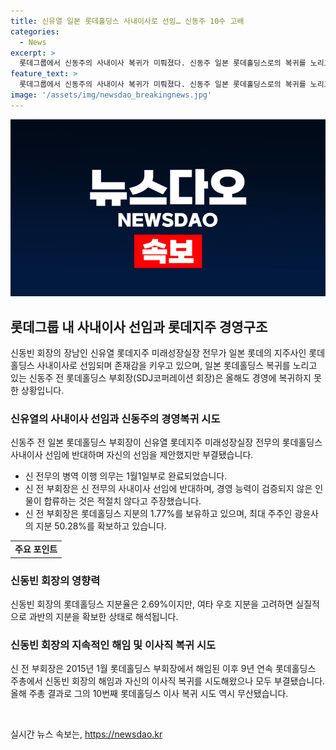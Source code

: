 ```yaml
---
title: 신유열 일본 롯데홀딩스 사내이사로 선임… 신동주 10수 고배
categories:
  - News
excerpt: >
  롯데그룹에서 신동주의 사내이사 복귀가 미뤄졌다. 신동주 일본 롯데홀딩스로의 복귀를 노리고 있었지만 실패했다. 신동빈 회장의 아들인 신유열이 롯데지주에서 롯데홀딩스 사내이사로 선임됐다. 한편, 신동주는 경영에 복귀하지 못했으며, 신 전 부회장과의 갈등도 끝나지 않았다. 그의 10번째 롯데홀딩스 이사 복귀 시도 역시 무산됐다.
feature_text: >
  롯데그룹에서 신동주의 사내이사 복귀가 미뤄졌다. 신동주 일본 롯데홀딩스로의 복귀를 노리고 있었지만 실패했다. 신동빈 회장의 아들인 신유열이 롯데지주에서 롯데홀딩스 사내이사로 선임됐다. 한편, 신동주는 경영에 복귀하지 못했으며, 신 전 부회장과의 갈등도 끝나지 않았다. 그의 10번째 롯데홀딩스 이사 복귀 시도 역시 무산됐다.
image: '/assets/img/newsdao_breakingnews.jpg'
---
```


<p><img src="/assets/img/newsdao_breakingnews.jpg" alt="implanttips 속보" /></p>

<h2 data-ke-size="size26">롯데그룹 내 사내이사 선임과 롯데지주 경영구조</h2>

<p data-ke-size="size16">신동빈 회장의 장남인 신유열 롯데지주 미래성장실장 전무가 일본 롯데의 지주사인 롯데홀딩스 사내이사로 선임되며 존재감을 키우고 있으며, 일본 롯데홀딩스 복귀를 노리고 있는 신동주 전 롯데홀딩스 부회장(SDJ코퍼레이션 회장)은 올해도 경영에 복귀하지 못한 상황입니다.</p>

<h3>신유열의 사내이사 선임과 신동주의 경영복귀 시도</h3>

<p data-ke-size="size16">신동주 전 일본 롯데홀딩스 부회장이 신유열 롯데지주 미래성장실장 전무의 롯데홀딩스 사내이사 선임에 반대하며 자신의 선임을 제안했지만 부결됐습니다.</p>

<table>
    <tr>
        <td style="text-align: center; height: 17px;"><b>주요 포인트</b></td>
    </tr>
    <ul>
        <li>신 전무의 병역 이행 의무는 1월1일부로 완료되었습니다.</li>
        <li>신 전 부회장은 신 전무의 사내이사 선임에 반대하며, 경영 능력이 검증되지 않은 인물이 합류하는 것은 적절치 않다고 주장했습니다.</li>
        <li>신 전 부회장은 롯데홀딩스 지분의 1.77%를 보유하고 있으며, 최대 주주인 광윤사의 지분 50.28%를 확보하고 있습니다.</li>
    </ul>
</table>

<h3>신동빈 회장의 영향력</h3>

<p data-ke-size="size16">신동빈 회장의 롯데홀딩스 지분율은 2.69%이지만, 여타 우호 지분을 고려하면 실질적으로 과반의 지분을 확보한 상태로 해석됩니다.</p>

<h3>신동빈 회장의 지속적인 해임 및 이사직 복귀 시도</h3>

<p data-ke-size="size16">신 전 부회장은 2015년 1월 롯데홀딩스 부회장에서 해임된 이후 9년 연속 롯데홀딩스 주총에서 신동빈 회장의 해임과 자신의 이사직 복귀를 시도해왔으나 모두 부결됐습니다. 올해 주총 결과로 그의 10번째 롯데홀딩스 이사 복귀 시도 역시 무산됐습니다.</p>

<p data-ke-size="size16">&nbsp;</p>
실시간 뉴스 속보는, <a href="https://newsdao.kr" rel="dofollow">https://newsdao.kr</a>


